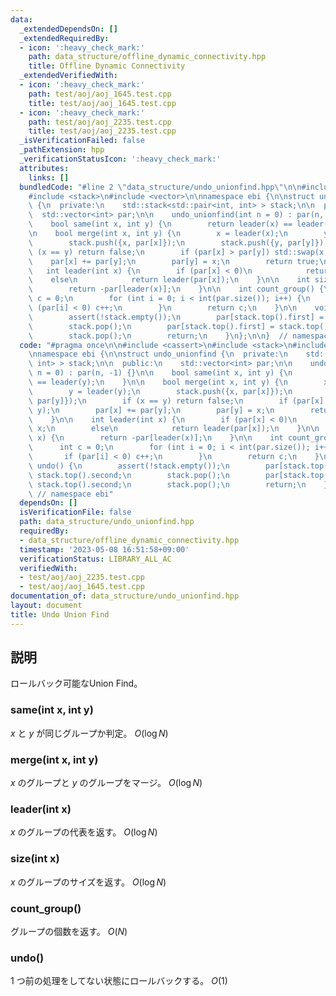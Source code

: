 ```yaml
---
data:
  _extendedDependsOn: []
  _extendedRequiredBy:
  - icon: ':heavy_check_mark:'
    path: data_structure/offline_dynamic_connectivity.hpp
    title: Offline Dynamic Connectivity
  _extendedVerifiedWith:
  - icon: ':heavy_check_mark:'
    path: test/aoj/aoj_1645.test.cpp
    title: test/aoj/aoj_1645.test.cpp
  - icon: ':heavy_check_mark:'
    path: test/aoj/aoj_2235.test.cpp
    title: test/aoj/aoj_2235.test.cpp
  _isVerificationFailed: false
  _pathExtension: hpp
  _verificationStatusIcon: ':heavy_check_mark:'
  attributes:
    links: []
  bundledCode: "#line 2 \"data_structure/undo_unionfind.hpp\"\n\n#include <cassert>\n\
    #include <stack>\n#include <vector>\n\nnamespace ebi {\n\nstruct undo_unionfind\
    \ {\n  private:\n    std::stack<std::pair<int, int> > stack;\n\n  public:\n  \
    \  std::vector<int> par;\n\n    undo_unionfind(int n = 0) : par(n, -1) {}\n\n\
    \    bool same(int x, int y) {\n        return leader(x) == leader(y);\n    }\n\
    \n    bool merge(int x, int y) {\n        x = leader(x);\n        y = leader(y);\n\
    \        stack.push({x, par[x]});\n        stack.push({y, par[y]});\n        if\
    \ (x == y) return false;\n        if (par[x] > par[y]) std::swap(x, y);\n    \
    \    par[x] += par[y];\n        par[y] = x;\n        return true;\n    }\n\n \
    \   int leader(int x) {\n        if (par[x] < 0)\n            return x;\n    \
    \    else\n            return leader(par[x]);\n    }\n\n    int size(int x) {\n\
    \        return -par[leader(x)];\n    }\n\n    int count_group() {\n        int\
    \ c = 0;\n        for (int i = 0; i < int(par.size()); i++) {\n            if\
    \ (par[i] < 0) c++;\n        }\n        return c;\n    }\n\n    void undo() {\n\
    \        assert(!stack.empty());\n        par[stack.top().first] = stack.top().second;\n\
    \        stack.pop();\n        par[stack.top().first] = stack.top().second;\n\
    \        stack.pop();\n        return;\n    }\n};\n\n}  // namespace ebi\n"
  code: "#pragma once\n\n#include <cassert>\n#include <stack>\n#include <vector>\n\
    \nnamespace ebi {\n\nstruct undo_unionfind {\n  private:\n    std::stack<std::pair<int,\
    \ int> > stack;\n\n  public:\n    std::vector<int> par;\n\n    undo_unionfind(int\
    \ n = 0) : par(n, -1) {}\n\n    bool same(int x, int y) {\n        return leader(x)\
    \ == leader(y);\n    }\n\n    bool merge(int x, int y) {\n        x = leader(x);\n\
    \        y = leader(y);\n        stack.push({x, par[x]});\n        stack.push({y,\
    \ par[y]});\n        if (x == y) return false;\n        if (par[x] > par[y]) std::swap(x,\
    \ y);\n        par[x] += par[y];\n        par[y] = x;\n        return true;\n\
    \    }\n\n    int leader(int x) {\n        if (par[x] < 0)\n            return\
    \ x;\n        else\n            return leader(par[x]);\n    }\n\n    int size(int\
    \ x) {\n        return -par[leader(x)];\n    }\n\n    int count_group() {\n  \
    \      int c = 0;\n        for (int i = 0; i < int(par.size()); i++) {\n     \
    \       if (par[i] < 0) c++;\n        }\n        return c;\n    }\n\n    void\
    \ undo() {\n        assert(!stack.empty());\n        par[stack.top().first] =\
    \ stack.top().second;\n        stack.pop();\n        par[stack.top().first] =\
    \ stack.top().second;\n        stack.pop();\n        return;\n    }\n};\n\n} \
    \ // namespace ebi"
  dependsOn: []
  isVerificationFile: false
  path: data_structure/undo_unionfind.hpp
  requiredBy:
  - data_structure/offline_dynamic_connectivity.hpp
  timestamp: '2023-05-08 16:51:58+09:00'
  verificationStatus: LIBRARY_ALL_AC
  verifiedWith:
  - test/aoj/aoj_2235.test.cpp
  - test/aoj/aoj_1645.test.cpp
documentation_of: data_structure/undo_unionfind.hpp
layout: document
title: Undo Union Find
---
```


## 説明

ロールバック可能なUnion Find。

### same(int x, int y)

$x$ と $y$ が同じグループか判定。 $O(\log N)$

### merge(int x, int y)

$x$ のグループと $y$ のグループをマージ。 $O(\log N)$

### leader(int x)

$x$ のグループの代表を返す。 $O(\log N)$

### size(int x)

$x$ のグループのサイズを返す。 $O(\log N)$

### count_group()

グループの個数を返す。 $O(N)$

### undo()

$1$ つ前の処理をしてない状態にロールバックする。 $O(1)$

